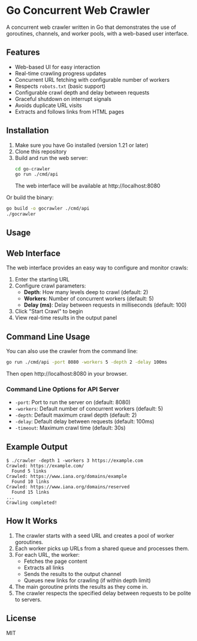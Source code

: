 # Go Concurrent Web Crawler

A concurrent web crawler written in Go that demonstrates the use of goroutines, channels, and worker pools, with a web-based user interface.

## Features

- Web-based UI for easy interaction
- Real-time crawling progress updates
- Concurrent URL fetching with configurable number of workers
- Respects `robots.txt` (basic support)
- Configurable crawl depth and delay between requests
- Graceful shutdown on interrupt signals
- Avoids duplicate URL visits
- Extracts and follows links from HTML pages

## Installation

1. Make sure you have Go installed (version 1.21 or later)
2. Clone this repository
3. Build and run the web server:
   ```bash
   cd go-crawler
   go run ./cmd/api
   ```
   The web interface will be available at http://localhost:8080

Or build the binary:
   ```bash
   go build -o gocrawler ./cmd/api
   ./gocrawler
   ```

## Usage

## Web Interface

The web interface provides an easy way to configure and monitor crawls:

1. Enter the starting URL
2. Configure crawl parameters:
   - **Depth**: How many levels deep to crawl (default: 2)
   - **Workers**: Number of concurrent workers (default: 5)
   - **Delay (ms)**: Delay between requests in milliseconds (default: 100)
3. Click "Start Crawl" to begin
4. View real-time results in the output panel

## Command Line Usage

You can also use the crawler from the command line:

```bash
go run ./cmd/api -port 8080 -workers 5 -depth 2 -delay 100ms
```

Then open http://localhost:8080 in your browser.

### Command Line Options for API Server

- `-port`: Port to run the server on (default: 8080)
- `-workers`: Default number of concurrent workers (default: 5)
- `-depth`: Default maximum crawl depth (default: 2)
- `-delay`: Default delay between requests (default: 100ms)
- `-timeout`: Maximum crawl time (default: 30s)

## Example Output

```
$ ./crawler -depth 1 -workers 3 https://example.com
Crawled: https://example.com/
  Found 5 links
Crawled: https://www.iana.org/domains/example
  Found 10 links
Crawled: https://www.iana.org/domains/reserved
  Found 15 links
...
Crawling completed!
```

## How It Works

1. The crawler starts with a seed URL and creates a pool of worker goroutines.
2. Each worker picks up URLs from a shared queue and processes them.
3. For each URL, the worker:
   - Fetches the page content
   - Extracts all links
   - Sends the results to the output channel
   - Queues new links for crawling (if within depth limit)
4. The main goroutine prints the results as they come in.
5. The crawler respects the specified delay between requests to be polite to servers.

## License

MIT
